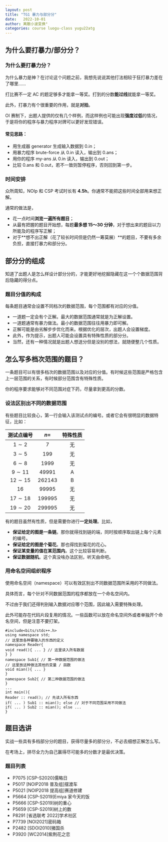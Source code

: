 ```yaml
---
layout: post
title: "TG1 暴力与部分分"
date:   2022-10-01
author: 离散小波变换°
categories: course luogu-class yugu22atg
---
```


## 为什么要打暴力/部分分？

### 为什么要打暴力分？

为什么暴力是神？在讨论这个问题之前，我想先说说其他打法相较于狂打暴力差在了哪里……

打比赛不一定 AC 的题足够多才能拿一等奖。打到的分数**能过线**就能拿一等奖。

此外，打暴力有个很重要的作用，就是**对拍**。

OI 赛制下，出题人提供的仅有几个样例，而这样例也可能出现**强度过低**的情况，于是将你的程序与暴力程序对牌可以更好发现错误。

#### **常见思路**：

* 用生成器 generator 生成输入数据到 0.in；
* 用暴力程序 brute-force 从 0.in 读入，输出到 0.ans；
* 用你的程序 my-ans 从 0.in 读入，输出到 0.out；
* 比较 0.ans 和 0.out，若不一致则暂停程序，否则回到第一步。

### 时间安排

众所周知，NOIp 和 CSP 考试时长有 **4.5h**。你通常不能把这些时间全部用来想正解。

通常的做法是，
* 花一点时间**浏览一遍所有题目**；
* 从最有把握的题目开始想，每题**最多想 15～30 分钟**，对于想出来的题目以力所能及的程序写正解；
* 对于**想不出正解（花了较长时间但是仍然一筹莫展）**的题目，不要有多余负担，直接打暴力和部分分。

## 部分分的组成

知道了出题人是怎么样设计部分分的，才能更好地挖掘隐藏在这一个个数据范围背后隐藏的得分点。

### 题目分值的构成

每条题目通常会设置不同档次的数据范围，每个范围都有对应的分值。

* 一道题一定会有个正解。最大的数据范围通常就是为正解设置。
* 一道题通常有暴力做法。最小的数据范围往往用暴力即可解。
* 正解可能是由劣解步步优化而来。根据优化的层次，出题人会设置梯度。
* 此外，作为提示，出题人可能会设置具有特殊性质的部分分。
* 当然，还有一种情况就是出题人想送分但是没别的想法，就随便整几个性质。

## 怎么写多档次范围的题目？

一条题目可以有很多档次的数据范围以及对应的分值。有时候这些范围是严格包含上一层范围的关系，有时候部分范围含有特殊性质。

你的程序要求能够对不同范围对症下药，尽量拿到更高的分数。

### 设法区别出不同的数据范围

有些题目比较良心，第一行会输入该测试点的编号。或者它会有很明显的数据特征，比如：

|测试点编号|$n =$|特殊性质|
|:-:|:-:|:-:|
|$1 ∼ 2$|$7$|无|
|$3 ∼ 5$|$199$|无|
|$6 ∼ 8$|$1999$|无|
|$9 ∼ 11$|$49991$|A|
|$12 ∼ 15$|$262143$|B|
|$16$|$99995$|无|
|$17 ∼ 18$|$199995$|无|
|$19 ∼ 20$|$299995$|无|

有的题目虽然有性质，但是需要你进行**一定处理**。比如，

* **保证给定的图是一条链**。那你就得找到链的端，同时按顺序取出链上每个元素的编号。
* **保证给定的图是个菊花**。那也得找到菊花的花心。
* **保证某变量的值在某范围内**。这个比较容易判断。
* **保证数据随机**。这个真没啥办法区别，听天由命吧。

### 用命名空间组织程序

使用命名空间（namespace）可以有效区别出不同数据范围所采用的不同做法。

具体而言，每个针对不同数据范围的程序都放在一个命名空间内。

不过由于我们还得判别输入数据对应哪个范围，因此输入需要特殊处理。

此外可能存在代码片段复用的情况。一些函数可以放在命名空间外或者单独开个命名空间，但是注意不要打架。

```
#include<bits/stdc++.h>
using namespace std;
// 这里放各种要输入的东西的定义
namespace Reader{
void read(){ ... } // 这里读入所有数据
} }
namespace Sub1{ // 第一种数据范围的做法
// 这里放这种做法其他的变量 / 函数
void mian(){ ... }
}
namespace Sub2{ // 第二种数据范围的做法
}
...
int main(){
Reader :: read(); // 先读入所有东西
if( ... ) Sub1 :: mian(); else // 对于不同范围采用不同做法
if( ... ) Sub2 :: mian(); else ...
}
```

## 题目选讲

实战一些具有多档部分分的题目，获得尽量多的部分分，不必去细想正解怎么写。

在考场上，拼尽全力为自己赢得尽可能多的分数才是最优决策。

### 题目列表

* P7075 [CSP-S2020]儒略日
* P5017 [NOIP2018 普及组]摆渡车
* P5021 [NOIP2018 提高组]赛道修建
* P5664 [CSP-S2019]Emiya 家今天的饭
* P5666 [CSP-S2019]树的重心
* P5659 [CSP-S2019]树上的数
* P8291 [省选联考 2022]学术社区
* P7739 [NOI2021]密码箱
* P2482 [SDOI2010]猪国杀
* P3920 [WC2014]紫荆花之恋